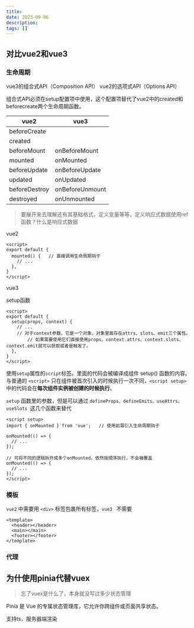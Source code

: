 ```yaml
---
title: 
date: 2023-09-06
description: 
tags: []
---
```


## 对比vue2和vue3

### 生命周期

vue3的组合式API（Composition API）  vue2的选项式API（Options API）

组合式API必须在setup配置项中使用，这个配置项替代了vue2中的created和beforecreate两个生命周期函数。

| vue2          | vue3            |
| ------------- | --------------- |
| beforeCreate  |                 |
| created       |                 |
| beforeMount   | onBeforeMount   |
| mounted       | onMounted       |
| beforeUpdate  | onBeforeUpdate  |
| updated       | onUpdated       |
| beforeDestroy | onBeforeUnmount |
| destroyed     | onUnmounted     |

> 要展开来去理解还有其基础格式，定义变量等等，定义响应式数据使用ref函数？什么是响应式数据

vue2

```
<script>
export default {
  mounted() {   // 直接调用生命周期钩子
    // ... 
  },
}
</script>
```

vue3

setup函数

```
<script>
export default {
  setup(props, context) {
    // ...         
    // 对于context参数，它是一个对象，对象里面存在attrs、slots、emit三个属性。
		// 如果需要使用它们直接使用props、context.attrs、context.slots、context.emit就可以获取或者是触发了。
  },           
}
</script> 
```

使用`setup`属性的`script`标签。里面的代码会被编译成组件 setup() 函数的内容。与普通的 `<script>` 只在组件被首次引入的时候执行一次不同，`<script setup>` 中的代码会在**每次组件实例被创建的时候执行**。

`setup` 函数里的参数，但是可以通过 `defineProps、defineEmits、useAttrs、useSlots `这几个函数来替代

```
<script setup>
import { onMounted } from 'vue';   // 使用前需引入生命周期钩子
 
onMounted(() => {
  // ...
});
 
// 可将不同的逻辑拆开成多个onMounted，依然按顺序执行，不会被覆盖
onMounted(() => {
  // ...
});
</script>
```

### 模板

`vue2` 中需要用  `<div>`  标签包裹所有标签，`vue3 `  不需要

```
<template>
  <header></header>
  <main></main>
  <footer></footer>
</template>
```

### 代理





## 为什使用pinia代替vuex

> 忘了vuex是什么了，本身就没写过多少状态管理

Pinia 是 Vue 的专属状态管理库，它允许你跨组件或页面共享状态。

支持ts，服务器端渲染

